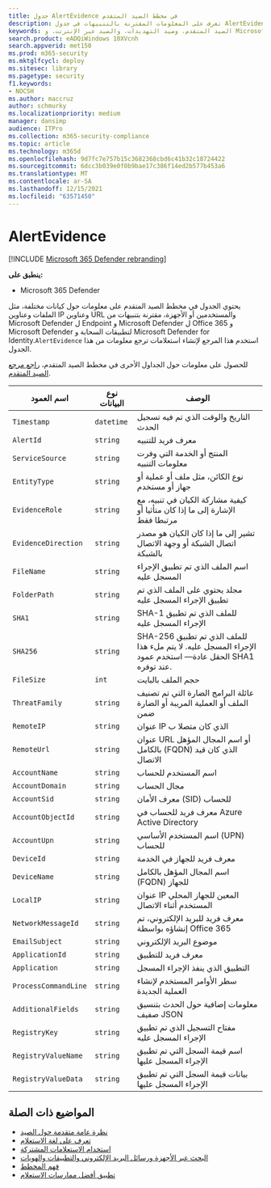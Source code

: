 ```yaml
---
title: جدول AlertEvidence في مخطط الصيد المتقدم
description: تعرف على المعلومات المقترنة بالتنبيهات في جدول AlertEvidence في مخطط الصيد المتقدم
keywords: الصيد المتقدم، وصيد التهديدات، والصيد عبر الإنترنت، و Microsoft 365 Defender، و microsoft 365، و m365، و البحث، و الاستعلام، و بيانات التعقب، و مرجع المخطط، و kusto، و الجدول، و العمود، و نوع البيانات، و الوصف، و AlertInfo، و التنبيه، والكيانات، و الدليل، والملف، وعنوان IP، والجهاز، والجهاز، والمستخدم، الحساب
search.product: eADQiWindows 10XVcnh
search.appverid: met150
ms.prod: m365-security
ms.mktglfcycl: deploy
ms.sitesec: library
ms.pagetype: security
f1.keywords:
- NOCSH
ms.author: maccruz
author: schmurky
ms.localizationpriority: medium
manager: dansimp
audience: ITPro
ms.collection: m365-security-compliance
ms.topic: article
ms.technology: m365d
ms.openlocfilehash: 9d7fc7e757b15c3682368cbd6c41b32c18724422
ms.sourcegitcommit: 6dcc3b039e0f0b9bae17c386f14ed2b577b453a6
ms.translationtype: MT
ms.contentlocale: ar-SA
ms.lasthandoff: 12/15/2021
ms.locfileid: "63571450"
---
```

# <a name="alertevidence"></a>AlertEvidence

[!INCLUDE [Microsoft 365 Defender rebranding](../includes/microsoft-defender.md)]


**ينطبق على:**
- Microsoft 365 Defender

يحتوي الجدول في مخطط [](advanced-hunting-overview.md) الصيد المتقدم على معلومات حول كيانات مختلفة، مثل الملفات وعناوين IP وعناوين URL والمستخدمين أو الأجهزة، مقترنة بتنبيهات من Microsoft Defender ل Endpoint و Microsoft Defender ل Office 365 و Microsoft Defender لتطبيقات السحابة و Microsoft Defender for Identity.`AlertEvidence` استخدم هذا المرجع لإنشاء استعلامات ترجع معلومات من هذا الجدول.

للحصول على معلومات حول الجداول الأخرى في مخطط الصيد المتقدم، [راجع مرجع الصيد المتقدم](advanced-hunting-schema-tables.md).

| اسم العمود | نوع البيانات | الوصف |
|-------------|-----------|-------------|
| `Timestamp` | `datetime` | التاريخ والوقت الذي تم فيه تسجيل الحدث |
| `AlertId` | `string` | معرف فريد للتنبيه |
| `ServiceSource` | `string` | المنتج أو الخدمة التي وفرت معلومات التنبيه |
| `EntityType` | `string` | نوع الكائن، مثل ملف أو عملية أو جهاز أو مستخدم |
| `EvidenceRole` | `string` | كيفية مشاركة الكيان في تنبيه، مع الإشارة إلى ما إذا كان متأثيا أو مرتبطا فقط |
| `EvidenceDirection` | `string` | تشير إلى ما إذا كان الكيان هو مصدر اتصال الشبكة أو وجهة الاتصال بالشبكة |
| `FileName` | `string` | اسم الملف الذي تم تطبيق الإجراء المسجل عليه |
| `FolderPath` | `string` | مجلد يحتوي على الملف الذي تم تطبيق الإجراء المسجل عليه |
| `SHA1` | `string` | SHA-1 للملف الذي تم تطبيق الإجراء المسجل عليه |
| `SHA256` | `string` | SHA-256 للملف الذي تم تطبيق الإجراء المسجل عليه. لا يتم ملء هذا الحقل عادة— استخدم عمود SHA1 عند توفره. |
| `FileSize` | `int` | حجم الملف بالبايت |
| `ThreatFamily` | `string` | عائلة البرامج الضارة التي تم تصنيف الملف أو العملية المريبة أو الضارة ضمن |
| `RemoteIP` | `string` | عنوان IP الذي كان متصلا ب |
| `RemoteUrl` | `string` | عنوان URL أو اسم المجال المؤهل بالكامل (FQDN) الذي كان قيد الاتصال |
| `AccountName` | `string` | اسم المستخدم للحساب |
| `AccountDomain` | `string` | مجال الحساب |
| `AccountSid` | `string` | معرف الأمان (SID) للحساب |
| `AccountObjectId` | `string` | معرف فريد للحساب في Azure Active Directory |
| `AccountUpn` | `string` | اسم المستخدم الأساسي (UPN) للحساب |
| `DeviceId` | `string` | معرف فريد للجهاز في الخدمة |
| `DeviceName` | `string` | اسم المجال المؤهل بالكامل (FQDN) للجهاز |
| `LocalIP` | `string` | عنوان IP المعين للجهاز المحلي المستخدم أثناء الاتصال |
| `NetworkMessageId` | `string` | معرف فريد للبريد الإلكتروني، تم إنشاؤه بواسطة Office 365 |
| `EmailSubject` | `string` | موضوع البريد الإلكتروني |
| `ApplicationId` | `string` | معرف فريد للتطبيق |
| `Application` | `string` | التطبيق الذي ينفذ الإجراء المسجل |
| `ProcessCommandLine` | `string` | سطر الأوامر المستخدم لإنشاء العملية الجديدة |
| `AdditionalFields` | `string` | معلومات إضافية حول الحدث بتنسيق صفيف JSON |
| `RegistryKey` |`string` | مفتاح التسجيل الذي تم تطبيق الإجراء المسجل عليه |
| `RegistryValueName` |`string` | اسم قيمة السجل التي تم تطبيق الإجراء المسجل عليها |
| `RegistryValueData` |`string` | بيانات قيمة السجل التي تم تطبيق الإجراء المسجل عليها |

## <a name="related-topics"></a>المواضيع ذات الصلة
- [نظرة عامة متقدمة حول الصيد](advanced-hunting-overview.md)
- [تعرف على لغة الاستعلام](advanced-hunting-query-language.md)
- [استخدام الاستعلامات المشتركة](advanced-hunting-shared-queries.md)
- [البحث عبر الأجهزة ورسائل البريد الإلكتروني والتطبيقات والهويات](advanced-hunting-query-emails-devices.md)
- [فهم المخطط](advanced-hunting-schema-tables.md)
- [تطبيق أفضل ممارسات الاستعلام](advanced-hunting-best-practices.md)
